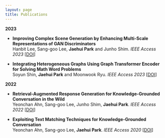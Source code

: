 ```yaml
---
layout: page
title: Publications
---
```


**2023**

- **Improving Complex Scene Generation by Enhancing Multi-Scale Representations of GAN Discriminators**  
  Hanbit Lee, Sang-goo Lee, **Jaehui Park** and Junho Shim. 
  *IEEE Access 2023* [<a href="https://ieeexplore.ieee.org/document/10109094">DOI</a>]   

- **Integrating Heterogeneous Graphs Using Graph Transformer Encoder for Solving Math Word Problems**  
  Soyun Shin, **Jaehui Park** and Moonwook Ryu. 
  *IEEE Access 2023* [<a href="https://ieeexplore.ieee.org/document/10070601">DOI</a>]   

**2022**

- **Retrieval-Augmented Response Generation for Knowledge-Grounded Conversation in the Wild**  
  Yeonchan Ahn, Sang-goo Lee, Junho Shim, **Jaehui Park**. 
  *IEEE Access 2022* [<a href="https://ieeexplore.ieee.org/document/9982598">DOI</a>] 

- **Exploiting Text Matching Techniques for Knowledge-Grounded Conversation**  
  Yeonchan Ahn, Sang-goo Lee, **Jaehui Park**. 
  *IEEE Access 2020* [<a href="https://ieeexplore.ieee.org/document/9136717">DOI</a>]


